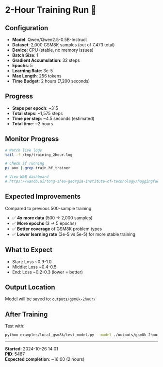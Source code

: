 # 2-Hour Training Run 🚀

## Configuration

- **Model**: Qwen/Qwen2.5-0.5B-Instruct
- **Dataset**: 2,000 GSM8K samples (out of 7,473 total)
- **Device**: CPU (stable, no memory issues)
- **Batch Size**: 1
- **Gradient Accumulation**: 32 steps
- **Epochs**: 5
- **Learning Rate**: 3e-5
- **Max Length**: 256 tokens
- **Time Budget**: 2 hours (7,200 seconds)

## Progress

- **Steps per epoch**: ~315
- **Total steps**: ~1,575 steps
- **Time per step**: ~4.5 seconds (estimated)
- **Total time**: ~2 hours

## Monitor Progress

```bash
# Watch live logs
tail -f /tmp/training_2hour.log

# Check if running
ps aux | grep train_hf_trainer

# View W&B dashboard
# https://wandb.ai/tong-zhao-georgia-institute-of-technology/huggingface/runs/eg7murq6
```

## Expected Improvements

Compared to previous 500-sample training:
- ✅ **4x more data** (500 → 2,000 samples)
- ✅ **More epochs** (3 → 5 epochs)
- ✅ **Better coverage** of GSM8K problem types
- ✅ **Lower learning rate** (3e-5 vs 5e-5) for more stable training

## What to Expect

- Start: Loss ~0.9-1.0
- Middle: Loss ~0.4-0.5
- End: Loss ~0.2-0.3 (lower = better)

## Output Location

Model will be saved to: `outputs/gsm8k-2hour/`

## After Training

Test with:
```bash
python examples/local_gsm8k/test_model.py --model ./outputs/gsm8k-2hour --max-samples 20
```

---

**Started**: 2024-10-26 14:01  
**PID**: 5487  
**Expected completion**: ~16:00 (2 hours)

